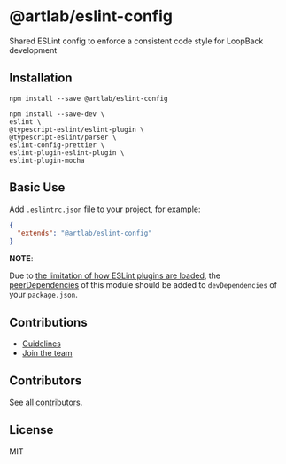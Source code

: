 # @artlab/eslint-config

Shared ESLint config to enforce a consistent code style for LoopBack development

## Installation

```shell
npm install --save @artlab/eslint-config

npm install --save-dev \
eslint \
@typescript-eslint/eslint-plugin \
@typescript-eslint/parser \
eslint-config-prettier \
eslint-plugin-eslint-plugin \
eslint-plugin-mocha
```

## Basic Use

Add `.eslintrc.json` file to your project, for example:

```json
{
  "extends": "@artlab/eslint-config"
}
```

**NOTE**:

Due to
[the limitation of how ESLint plugins are loaded](https://github.com/eslint/rfcs/tree/master/designs/2018-simplified-package-loading),
the [peerDependencies](package.json) of this module should be added to
`devDependencies` of your `package.json`.

## Contributions

- [Guidelines](https://github.com/artlab/commons/blob/master/docs/CONTRIBUTING.md)
- [Join the team](https://github.com/artlab/commons/issues/110)

## Contributors

See [all contributors](https://github.com/artlab/commons/graphs/contributors).

## License

MIT
